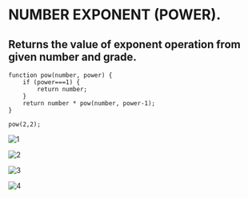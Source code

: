 # NUMBER EXPONENT (POWER).

## Returns the value of exponent operation from given number and grade.

```
function pow(number, power) {
    if (power===1) {
        return number;
    }
    return number * pow(number, power-1);
}

pow(2,2);
```
![1](https://user-images.githubusercontent.com/13010173/182785708-3d38199d-8891-44aa-bce0-54d770e94fe9.jpg)

![2](https://user-images.githubusercontent.com/13010173/182785899-a8b140d6-a7bf-4a29-ac0d-11f082023bd8.jpg)

![3](https://user-images.githubusercontent.com/13010173/182786221-5fde66f5-9813-40ae-acf8-7b4a5a89256c.jpg)

![4](https://user-images.githubusercontent.com/13010173/182786375-8246fa50-eabf-485f-b687-81f5ecc02380.jpg)
